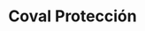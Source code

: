 ---
title: "Coval Protección"
url: /la-pola-de-siero-la-pola-siero/coval-proteccion/
shop: general
---